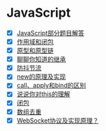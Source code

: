 # JavaScript

- [x] [JavaScript部分题目解答](https://github.com/yihan12/Frontend-interview/issues/33)
- [x] [作用域和闭包]()
- [x] [原型和原型链]()
- [x] [聊聊你知道的继承]() 
- [x] [防抖节流]()
- [x] [new的原理及实现]()
- [x] [call、apply和bind的区别]()
- [x] [说说你对this的理解](https://github.com/yihan12/Frontend-interview/issues/28)
- [x] [闭包]()
- [x] [数组去重]()
- [x] [WebSocket协议及实现原理？](https://github.com/yihan12/Frontend-interview/issues/38)
